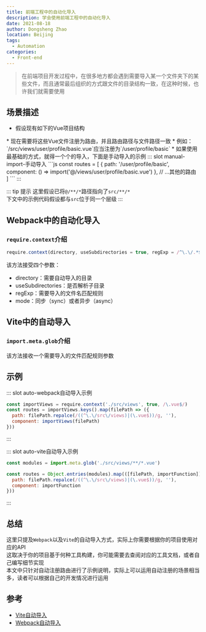 ```yaml
---
title: 前端工程中的自动化导入
description: 学会使用前端工程中的自动化导入
date: 2021-08-18
author: Dongsheng Zhao
location: Beijing
tags:
  - Automation
categories:
  - Front-end
---
```


> 在前端项目开发过程中，在很多地方都会遇到需要导入某一个文件夹下的某些文件，而且通常最后组织的方式跟文件的目录结构一致，在这种时候，也许我们就需要使用
<Badge vertical="middle" text="自动化导入" />

<!-- more -->

## 场景描述

* 假设现有如下的Vue项目结构
<q-tree default-expand-all :nodes="fileConstructure" node-key="label" />
* 现在需要将这些Vue文件注册为路由，并且路由路径与文件路径一致
* 例如：`/src/views/user/profile/basic.vue`应当注册为`/user/profile/basic`
* 如果使用最基础的方式，就得一个个的导入，下面是手动导入的示例
<Util-CodeTab
  key-prefix="manual-import"
  :code-types="['手动导入']"
  default-active-code-type="手动导入"
/>
::: slot manual-import-手动导入
```js
const routes = [
  {
    path: '/user/profile/basic',
    component: () => import('@/views/user/profile/basic.vue')
  },
  // ...其他的路由
]
```
:::

::: tip 提示
这里假设已将`@/**/*`路径指向了`src/**/*`  
下文中的示例代码假设都与`src`位于同一个层级
:::

## Webpack中的自动化导入

### `require.context`介绍

```js
require.context(directory, useSubdirectories = true, regExp = /^\.\/.*$/, mode = 'sync')
```

该方法接受四个参数：
* directory：需要自动导入的目录
* useSubdirectories：是否解析子目录
* regExp：需要导入的文件名匹配规则
* mode：同步（sync）或者异步（async）

## Vite中的自动导入

### `import.meta.glob`介绍

该方法接收一个需要导入的文件匹配规则参数

## 示例

<Util-CodeTab
  key-prefix="auto"
  :code-types="['webpack自动导入示例', 'vite自动导入示例']"
  default-active-code-type="webpack自动导入示例"
/>

::: slot auto-webpack自动导入示例
```js
const importViews = require.context('./src/views', true, /\.vue$/)
const routes = importViews.keys().map(filePath => ({
  path: filePath.repalce(/((^\.\/src\/views)|(\.vue$))/g, ''),
  component: importViews(filePath)
}))
```
:::

::: slot auto-vite自动导入示例
```js
const modules = import.meta.glob('./src/views/**/*.vue')

const routes = Object.entries(modules).map(([filePath, importFunction]) => ({
  path: filePath.repalce(/((^\.\/src\/views)|(\.vue$))/g, ''),
  component: importFunction
}))
```
:::

## 总结

这里只提及`Webpack`以及`Vite`的自动导入方式，实际上你需要根据你的项目使用对应的API  
这取决于你的项目基于何种工具构建，你可能需要去查阅对应的工具文档，或者自己编写细节实现  
本文中只针对自动注册路由进行了示例说明，实际上可以运用自动注册的场景相当多，读者可以根据自己的开发情况进行运用

## 参考

* [Vite自动导入](https://cn.vitejs.dev/guide/features.html#glob-import)
* [Webpack自动导入](https://webpack.docschina.org/guides/dependency-management/#requirecontext)

<script>
export default {
  data() {
    return {
      fileConstructure: [
        {
          label: 'src',
          icon: 'folder',
          children: [
            { 
              label: 'views',
              icon: 'folder',
              children: [
                { 
                  label: 'user',
                  icon: 'folder',
                  children: [
                    { 
                      label: 'profile', 
                      icon: 'folder',
                      children: [
                        { label: 'basic.vue', img: '/logos/vue-logo.png' },
                        { label: 'vip.vue', img: '/logos/vue-logo.png' }
                      ] 
                    },
                    { label: 'orders.vue', img: '/logos/vue-logo.png' },
                    { label: 'settings.vue', img: '/logos/vue-logo.png' }
                  ]
                },
                {
                  label: 'system',
                  icon: 'folder',
                  children: [
                    { label: 'user.vue', img: '/logos/vue-logo.png' },
                    { label: 'role.vue', img: '/logos/vue-logo.png' },
                    { label: 'authority.vue', img: '/logos/vue-logo.png' },
                  ]
                },
                {
                  label: 'login.vue',
                  img: '/logos/vue-logo.png'
                }
              ]
            }
          ]
        }
      ]
    }
  }
}
</script>
<style scoped lang="stylus">
>>> .q-tree__img {
  height: 20px;
}
</style>